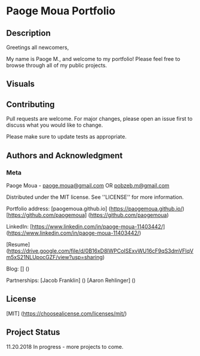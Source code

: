 # Paoge Moua Portfolio

## Description
Greetings all newcomers,

My name is Paoge M., and welcome to my portfolio! Please feel free to browse through all of my public projects. 

## Visuals

## Contributing
Pull requests are welcome. For major changes, please open an issue first to discuss what you would like to change.

Please make sure to update tests as appropriate.

## Authors and Acknowledgment
### Meta
Paoge Moua - paoge.moua@gmail.com OR pobzeb.m@gmail.com

Distributed under the MIT license. See ''LICENSE'' for more information.

Portfolio address: [paogemoua.github.io] (https://paogemoua.github.io/)
[https://github.com/paogemoua] (https://github.com/paogemoua) 

LinkedIn: [https://www.linkedin.com/in/paoge-moua-11403442/] (https://www.linkedin.com/in/paoge-moua-11403442/)

[Resume] (https://drive.google.com/file/d/0B16xD8lWPCoISExvWU16cF9qS3dmVFlqVm5xS21NLUpocGZF/view?usp=sharing)

Blog: [] ()

Partnerships:
[Jacob Franklin] ()
[Aaron Rehlinger] ()

## License
[MIT] (https://choosealicense.com/licenses/mit/)

## Project Status
11.20.2018 In progress - more projects to come. 